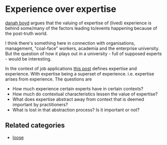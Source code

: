 # Experience over expertise

[danah boyd](https://points.datasociety.net/did-media-literacy-backfire-7418c084d88d#.34uu04izs) argues that the valuing of expertise of (lived) experience is behind some/many of the factors leading to/events happening because of the post-truth world.

I think there's something here in connection with organisations, management, "coal-face" workers, academia and the enterprise university. But the question of how it plays out in a university - full of supposed experts - would be interesting.

In the context of job applications [this post](http://jamesjwu.com/blog/the-difference-between-experience-and-expertise/) defines expertise and experience. With expertise being a superset of experience. i.e. expertise arises from experience.  The questions are

- How much experience certain experts have in certain contexts?
- How much do contextual characteristics lessen the value of expertise?
- What does expertise abstract away from context that is deemed important by practitioners?
- What is lost in that abstraction process? Is it important or not?

## Related categories

- [loose](../loose)

